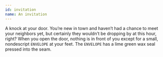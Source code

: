 ```yaml
---
id: invitation
name: An invitation
---
```


A knock at your door. You’re new in town and haven’t had a chance to meet your neighbors yet, but certainly they wouldn’t be dropping by at this hour, right? When you open the door, nothing is in front of you except for a small, nondescript `ENVELOPE` at your feet. The `ENVELOPE` has a lime green wax seal pressed into the seam.

